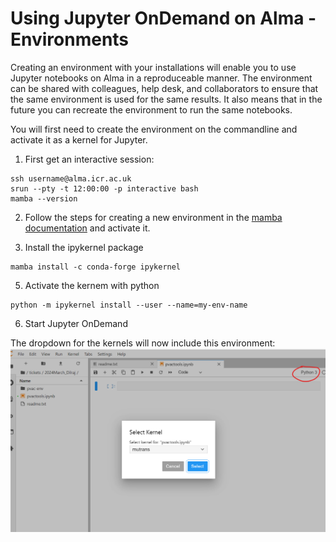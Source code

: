 # Using Jupyter OnDemand on Alma - Environments

Creating an environment with your installations will enable you to use Jupyter notebooks on Alma in a reproduceable manner. The environment can be shared with colleagues, help desk, and collaborators to ensure that the same environment is used for the same results. It also means that in the future you can recreate the environment to run the same notebooks.

You will first need to create the environment on the commandline and activate it as a kernel for Jupyter.

1. First get an interactive session:
```
ssh username@alma.icr.ac.uk
srun --pty -t 12:00:00 -p interactive bash
mamba --version
```

2. Follow the steps for creating a new environment in the [mamba documentation](python-scripts.md) and activate it.

3. Install the ipykernel package
```shell
mamba install -c conda-forge ipykernel
```

5. Activate the kernem with python
```shell
python -m ipykernel install --user --name=my-env-name
```

6. Start Jupyter OnDemand

The dropdown for the kernels will now include this environment:
![alt text](image.png)


